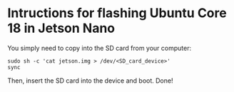 # Intructions for flashing Ubuntu Core 18 in Jetson Nano

You simply need to copy into the SD card from your computer:

```
sudo sh -c 'cat jetson.img > /dev/<SD_card_device>'
sync
```

Then, insert the SD card into the device and boot. Done!
